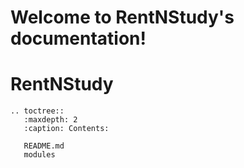 # Welcome to RentNStudy's documentation!

# RentNStudy

```eval_rst
.. toctree::
   :maxdepth: 2
   :caption: Contents:

   README.md
   modules

```